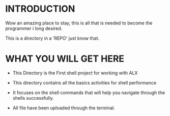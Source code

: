# INTRODUCTION
Wow an amazing place to stay, this is all that is needed to become the programmer i long desired.

This is a directory in a 'REPO' just know that.

# WHAT YOU WILL GET HERE
* This Directory is the First shell project for working with ALX

* This directory contains all the basics activities for shell performance

* It focuses on the shell commands that will help you navigate through the shells successfully.

* All file have been uploaded through the terminal.
